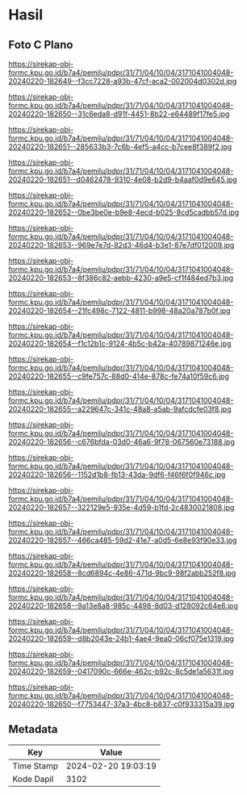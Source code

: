 # Hasil

## Foto C Plano

https://sirekap-obj-formc.kpu.go.id/b7a4/pemilu/pdpr/31/71/04/10/04/3171041004048-20240220-182649--f3cc7228-a93b-47cf-aca2-002004d0302d.jpg

https://sirekap-obj-formc.kpu.go.id/b7a4/pemilu/pdpr/31/71/04/10/04/3171041004048-20240220-182650--31c6eda8-d91f-4451-8b22-e64489f17fe5.jpg

https://sirekap-obj-formc.kpu.go.id/b7a4/pemilu/pdpr/31/71/04/10/04/3171041004048-20240220-182651--285633b3-7c6b-4ef5-a4cc-b7cee8f389f2.jpg

https://sirekap-obj-formc.kpu.go.id/b7a4/pemilu/pdpr/31/71/04/10/04/3171041004048-20240220-182651--d0462478-9310-4e08-b2d9-b4aaf0d9e645.jpg

https://sirekap-obj-formc.kpu.go.id/b7a4/pemilu/pdpr/31/71/04/10/04/3171041004048-20240220-182652--0be3be0e-b9e8-4ecd-b025-8cd5cadbb57d.jpg

https://sirekap-obj-formc.kpu.go.id/b7a4/pemilu/pdpr/31/71/04/10/04/3171041004048-20240220-182653--969e7e7d-82d3-46d4-b3e1-87e7df012009.jpg

https://sirekap-obj-formc.kpu.go.id/b7a4/pemilu/pdpr/31/71/04/10/04/3171041004048-20240220-182653--8f386c82-aebb-4230-a9e5-cf1f484ed7b3.jpg

https://sirekap-obj-formc.kpu.go.id/b7a4/pemilu/pdpr/31/71/04/10/04/3171041004048-20240220-182654--21fc498c-7122-4811-b998-48a20a787b0f.jpg

https://sirekap-obj-formc.kpu.go.id/b7a4/pemilu/pdpr/31/71/04/10/04/3171041004048-20240220-182654--f1c12b1c-9124-4b5c-b42a-40789871246e.jpg

https://sirekap-obj-formc.kpu.go.id/b7a4/pemilu/pdpr/31/71/04/10/04/3171041004048-20240220-182655--c9fe757c-88d0-414e-878c-fe74a10f59c6.jpg

https://sirekap-obj-formc.kpu.go.id/b7a4/pemilu/pdpr/31/71/04/10/04/3171041004048-20240220-182655--a229647c-341c-48a8-a5ab-9afcdcfe03f8.jpg

https://sirekap-obj-formc.kpu.go.id/b7a4/pemilu/pdpr/31/71/04/10/04/3171041004048-20240220-182656--c676bfda-03d0-46a6-9f78-067560e73188.jpg

https://sirekap-obj-formc.kpu.go.id/b7a4/pemilu/pdpr/31/71/04/10/04/3171041004048-20240220-182656--1152d1b8-fb13-43da-9df6-f46f6f0f946c.jpg

https://sirekap-obj-formc.kpu.go.id/b7a4/pemilu/pdpr/31/71/04/10/04/3171041004048-20240220-182657--322129e5-935e-4d59-b1fd-2c4830021808.jpg

https://sirekap-obj-formc.kpu.go.id/b7a4/pemilu/pdpr/31/71/04/10/04/3171041004048-20240220-182657--466ca485-59d2-41e7-a0d5-6e8e93f90e33.jpg

https://sirekap-obj-formc.kpu.go.id/b7a4/pemilu/pdpr/31/71/04/10/04/3171041004048-20240220-182658--8cd6894c-4e86-471d-9bc9-98f2abb252f8.jpg

https://sirekap-obj-formc.kpu.go.id/b7a4/pemilu/pdpr/31/71/04/10/04/3171041004048-20240220-182658--9a13e8a8-985c-4498-8d03-d128092c64e6.jpg

https://sirekap-obj-formc.kpu.go.id/b7a4/pemilu/pdpr/31/71/04/10/04/3171041004048-20240220-182659--d8b2043e-24b1-4ae4-9ea0-06cf075e1319.jpg

https://sirekap-obj-formc.kpu.go.id/b7a4/pemilu/pdpr/31/71/04/10/04/3171041004048-20240220-182659--0417090c-666e-462c-b92c-8c5de1a5631f.jpg

https://sirekap-obj-formc.kpu.go.id/b7a4/pemilu/pdpr/31/71/04/10/04/3171041004048-20240220-182650--f7753447-37a3-4bc8-b837-c0f933315a39.jpg


## Metadata

| Key        | Value               |
| ---------- | ------------------- |
| Time Stamp | 2024-02-20 19:03:19 |
| Kode Dapil | 3102                |




